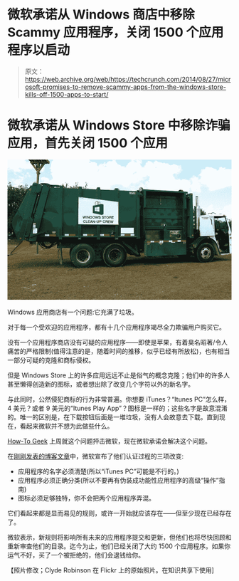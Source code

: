 # 微软承诺从 Windows 商店中移除 Scammy 应用程序，关闭 1500 个应用程序以启动 

> 原文：<https://web.archive.org/web/https://techcrunch.com/2014/08/27/microsoft-promises-to-remove-scammy-apps-from-the-windows-store-kills-off-1500-apps-to-start/>

# 微软承诺从 Windows Store 中移除诈骗应用，首先关闭 1500 个应用

![garbage](img/fe777f63df53f20965df0f8e60e49c3e.png)

Windows 应用商店有一个问题:它充满了垃圾。

对于每一个受欢迎的应用程序，都有十几个应用程序竭尽全力欺骗用户购买它。

没有一个应用程序商店没有可疑的应用程序——即使是苹果，有着臭名昭著/令人痛苦的严格限制(值得注意的是，随着时间的推移，似乎已经有所放松)，也有相当一部分可疑的克隆和商标侵权。

但是 Windows Store 上的许多应用远远不止是俗气的概念克隆；他们中的许多人甚至懒得创造新的图标，或者想出除了改变几个字符以外的新名字。

与此同时，公然侵犯商标的行为非常普遍。你想要 iTunes？“Itunes PC”怎么样，4 美元？或者 9 美元的“Itunes Play App”？图标是一样的；这些名字是故意混淆的。唯一的区别是，在下载按钮后面是一堆垃圾，没有人会故意去下载。直到现在，看起来微软并不想为此做些什么。

[How-To Geek](https://web.archive.org/web/20230217122925/http://www.howtogeek.com/194993/the-windows-store-is-a-cesspool-of-scams-why-doesnt-microsoft-care/) 上周就这个问题抨击微软，现在微软承诺会解决这个问题。

在[刚刚发表的博客文章](https://web.archive.org/web/20230217122925/http://blogs.windows.com/buildingapps/2014/08/27/how-were-addressing-misleading-apps-in-windows-store/)中，微软宣布了他们认证过程的三项改变:

*   应用程序的名字必须清楚(所以“iTunes PC”可能是不行的。)
*   应用程序必须正确分类(所以不要再有伪装成功能性应用程序的高级“操作”指南)
*   图标必须足够独特，你不会把两个应用程序弄混。

它们看起来都是显而易见的规则，或许一开始就应该存在——但至少现在已经存在了。

微软表示，新规则将影响所有未来的应用程序提交和更新，但他们也将尽快回顾和重新审查他们的目录。迄今为止，他们已经关闭了大约 1500 个应用程序。如果你运气不好，买了一个被拒绝的，他们会退钱给你。

【照片修改；Clyde Robinson 在 Flickr 上的原始照片。在知识共享下使用]
